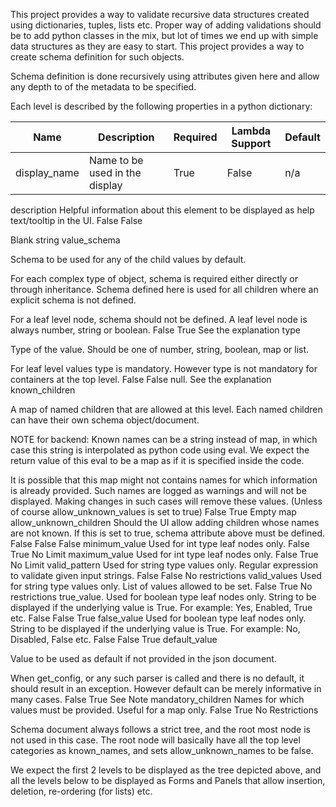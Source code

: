 
This project provides a way to validate recursive data structures created using
dictionaries, tuples, lists etc.  Proper way of adding validations should be
to add python classes in the mix, but lot of times we end up with simple data
structures as they are easy to start.  This project provides a way to create
schema definition for such objects. 

Schema definition is done recursively using attributes given here and allow any depth to of the metadata to be specified.  

Each level is described by the following properties in a python dictionary:

| Name | Description | Required | Lambda Support | Default |
| ---- | ---- | ---- | ---- | ---- |
| display_name | Name to be used in the display | True | False | n/a |

description	Helpful information about this element to be displayed as help text/tooltip in the UI.	False	False	

Blank string
value_schema	

Schema to be used for any of the child values by default.

For each complex type of object, schema is required either directly or through inheritance.  Schema defined here is used for all children where an explicit schema is not defined.

For a leaf level node, schema should not be defined.  A leaf level node is always number, string or boolean.
	False	True	See the explanation
type	

Type of the value.  Should be one of number, string, boolean, map or list. 

For leaf level values type is mandatory.  However type is not mandatory for containers at the top level.
	False	False	null.  See the explanation
known_children	

A map of named children that are allowed at this level.  Each named children can have their own schema object/document.  

NOTE for backend: Known names can be a string instead of map, in which case this string is interpolated as python code using eval.  We expect the return value of this eval to be a map as if it is specified inside the code.

It is possible that this map might not contains names for which information is already provided.  Such names are logged as warnings and will not be displayed.  Making changes in such cases will remove these values.  (Unless of course allow_unknown_values is set to true)
	False	True	Empty map
allow_unknown_children	Should the UI allow adding children whose names are not known.  If this is set to true, schema attribute above must be defined. 	False	False	False
minimum_value	Used for int type leaf nodes only. 	False	True	No Limit
maximum_value	Used for int type leaf nodes only.	False	True	No Limit
valid_pattern	Used for string type values only.  Regular expression to validate given input strings.	False	False	No restrictions
valid_values	Used for string type values only.  List of values allowed to be set.	False	True	No restrictions
true_value.	Used for boolean type leaf nodes only.  String to be displayed if the underlying value is True.   For example: Yes, Enabled, True etc.	False	False	True
false_value	Used for boolean type leaf nodes only.  String to be displayed if the underlying value is True.   For example: No, Disabled, False etc.	False	False	True
default_value	

Value to be used as default if not provided in the json document.

When get_config, or any such parser is called and there is no default, it should result in an exception.  However default can be merely informative in many cases.
	False	True	See Note
mandatory_children	Names for which values must be provided.  Useful for a map only.	False	True	No Restrictions

 

Schema document always follows a strict tree, and the root most node is not used in this case.  The root node will basically have all the top level categories as known_names, and sets allow_unknown_names to be false.

We expect the first 2 levels to be displayed as the tree depicted above, and all the levels below to be displayed as Forms and Panels that allow insertion, deletion, re-ordering (for lists) etc.


